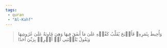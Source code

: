 ```yaml
---
tags: 
 - quran 
 - "Al-Kahf"
---
```


> وَأُحِيطَ بِثَمَرِهِۦ فَأَصۡبَحَ يُقَلِّبُ كَفَّيۡهِ عَلَىٰ مَآ أَنفَقَ فِيهَا وَهِيَ خَاوِيَةٌ عَلَىٰ عُرُوشِهَا وَيَقُولُ يَٰلَيۡتَنِي لَمۡ أُشۡرِكۡ بِرَبِّيٓ أَحَدٗا
